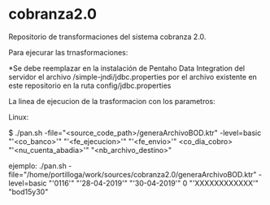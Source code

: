 # cobranza2.0

Repositorio de transformaciones del  sistema cobranza 2.0.

Para ejecurar las trnasformaciones: 

*Se debe reemplazar en la instalación de Pentaho Data Integration del servidor el archivo <data-integration-intalation>/simple-jndi/jdbc.properties  por el archivo existente en este repositorio en la ruta config/jdbc.properties 

La linea de ejecucion de la trasformacion con los parametros:

Linux:

$ ./pan.sh -file="<source_code_path>/generaArchivoBOD.ktr" -level=basic "'<co_banco>'" "'<fe_ejecucion>'" "'<fe_envio>'" <co_dia_cobro> "'<nu_cuenta_abadia>'" "<nb_archivo_destino>"

ejemplo:
./pan.sh -file="/home/portilloga/work/sources/cobranza2.0/generaArchivoBOD.ktr" -level=basic "'0116'" "'28-04-2019'" "'30-04-2019'" 0 "'XXXXXXXXXXXX'" "bod15y30"
